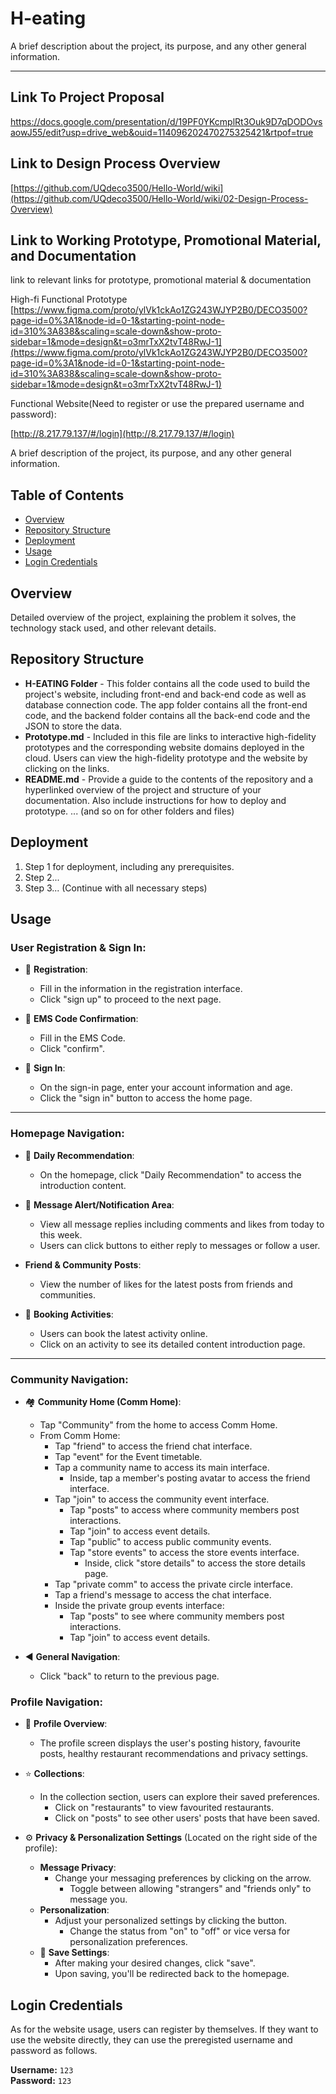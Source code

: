 # H-eating

A brief description about the project, its purpose, and any other general information.
***
## Link To Project Proposal
https://docs.google.com/presentation/d/19PF0YKcmplRt3Ouk9D7qDODOvsaowJ55/edit?usp=drive_web&ouid=114096202470275325421&rtpof=true

## Link to Design Process Overview
[https://github.com/UQdeco3500/Hello-World/wiki](https://github.com/UQdeco3500/Hello-World/wiki/02-Design-Process-Overview)

## Link to Working Prototype, Promotional Material, and Documentation  
link to relevant links for prototype, promotional material & documentation

High-fi Functional Prototype
[https://www.figma.com/proto/ylVk1ckAo1ZG243WJYP2B0/DECO3500?page-id=0%3A1&node-id=0-1&starting-point-node-id=310%3A838&scaling=scale-down&show-proto-sidebar=1&mode=design&t=o3mrTxX2tvT48RwJ-1](https://www.figma.com/proto/ylVk1ckAo1ZG243WJYP2B0/DECO3500?page-id=0%3A1&node-id=0-1&starting-point-node-id=310%3A838&scaling=scale-down&show-proto-sidebar=1&mode=design&t=o3mrTxX2tvT48RwJ-1)

Functional Website(Need to register or use the prepared username and password):

[http://8.217.79.137/#/login](http://8.217.79.137/#/login)

A brief description of the project, its purpose, and any other general information.

## Table of Contents

- [Overview](#overview)
- [Repository Structure](#repository-structure)
- [Deployment](#deployment)
- [Usage](#usage)
- [Login Credentials](#login-credentials)


## Overview

Detailed overview of the project, explaining the problem it solves, the technology stack used, and other relevant details.

## Repository Structure

- **H-EATING Folder** - This folder contains all the code used to build the project's website, including front-end and back-end code as well as database connection code. The app folder contains all the front-end code, and the backend folder contains all the back-end code and the JSON to store the data.
- **Prototype.md** - Included in this file are links to interactive high-fidelity prototypes and the corresponding website domains deployed in the cloud. Users can view the high-fidelity prototype and the website by clicking on the links.
- **README.md** - Provide a guide to the contents of the repository and a hyperlinked overview of the project and structure of your documentation. Also include instructions for how to deploy and prototype.
... (and so on for other folders and files)

## Deployment

1. Step 1 for deployment, including any prerequisites.
2. Step 2...
3. Step 3...
(Continue with all necessary steps)

## Usage

### User Registration & Sign In:

- :bust_in_silhouette: **Registration**:
  - Fill in the information in the registration interface.
  - Click "sign up" to proceed to the next page.

- :key: **EMS Code Confirmation**:
  - Fill in the EMS Code.
  - Click "confirm".

- :door: **Sign In**:
  - On the sign-in page, enter your account information and age.
  - Click the "sign in" button to access the home page.

---

### Homepage Navigation:

- :book: **Daily Recommendation**:
  - On the homepage, click "Daily Recommendation" to access the introduction content.

- :bell: **Message Alert/Notification Area**:
  - View all message replies including comments and likes from today to this week.
  - Users can click buttons to either reply to messages or follow a user.

- **Friend & Community Posts**:
  - View the number of likes for the latest posts from friends and communities.

- :calendar: **Booking Activities**:
  - Users can book the latest activity online.
  - Click on an activity to see its detailed content introduction page.

---

### Community Navigation:

- :houses: **Community Home (Comm Home)**:
  - Tap "Community" from the home to access Comm Home.
  - From Comm Home:
    - Tap "friend" to access the friend chat interface.
    - Tap "event" for the Event timetable.
    - Tap a community name to access its main interface.
      - Inside, tap a member's posting avatar to access the friend interface.
    - Tap "join" to access the community event interface.
      - Tap "posts" to access where community members post interactions.
      - Tap "join" to access event details.
      - Tap "public" to access public community events.
      - Tap "store events" to access the store events interface.
        - Inside, click "store details" to access the store details page.
    - Tap "private comm" to access the private circle interface.
    - Tap a friend's message to access the chat interface.
    - Inside the private group events interface:
      - Tap "posts" to see where community members post interactions.
      - Tap "join" to access event details.

- :arrow_backward: **General Navigation**:
  - Click "back" to return to the previous page.

### Profile Navigation:

- :bust_in_silhouette: **Profile Overview**:
  - The profile screen displays the user's posting history, favourite posts, healthy restaurant recommendations and privacy settings.

- :star: **Collections**:
  - In the collection section, users can explore their saved preferences.
    - Click on "restaurants" to view favourited restaurants.
    - Click on "posts" to see other users' posts that have been saved.

- :gear: **Privacy & Personalization Settings** (Located on the right side of the profile):
  - **Message Privacy**:
    - Change your messaging preferences by clicking on the arrow.
      - Toggle between allowing "strangers" and "friends only" to message you.
  - **Personalization**:
    - Adjust your personalized settings by clicking the button.
      - Change the status from "on" to "off" or vice versa for personalization preferences.
  - :floppy_disk: **Save Settings**:
    - After making your desired changes, click "save".
    - Upon saving, you'll be redirected back to the homepage.



## Login Credentials
As for the website usage, users can register by themselves. If they want to use the website directly, they can use the preregisted username and password as follows.

**Username:** `123`  
**Password:** `123`  




